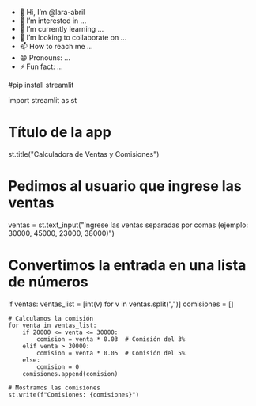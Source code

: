 - 👋 Hi, I’m @lara-abril
- 👀 I’m interested in ...
- 🌱 I’m currently learning ...
- 💞️ I’m looking to collaborate on ...
- 📫 How to reach me ...
- 😄 Pronouns: ...
- ⚡ Fun fact: ...

<!---
lara-abril/lara-abril is a ✨ special ✨ repository because its `README.md` (this file) appears on your GitHub profile.
You can click the Preview link to take a look at your changes.
--->

#pip install streamlit

import streamlit as st

# Título de la app
st.title("Calculadora de Ventas y Comisiones")

# Pedimos al usuario que ingrese las ventas
ventas = st.text_input("Ingrese las ventas separadas por comas (ejemplo: 30000, 45000, 23000, 38000)")

# Convertimos la entrada en una lista de números
if ventas:
    ventas_list = [int(v) for v in ventas.split(",")]
    comisiones = []
    
    # Calculamos la comisión
    for venta in ventas_list:
        if 20000 <= venta <= 30000:
            comision = venta * 0.03  # Comisión del 3%
        elif venta > 30000:
            comision = venta * 0.05  # Comisión del 5%
        else:
            comision = 0
        comisiones.append(comision)

    # Mostramos las comisiones
    st.write(f"Comisiones: {comisiones}")
